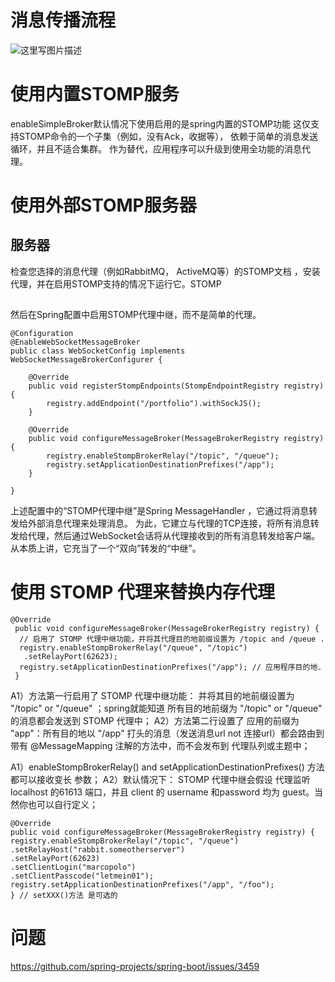 
# 消息传播流程

![这里写图片描述](https://docs.spring.io/spring/docs/current/spring-framework-reference/images/message-flow-broker-relay.png?watermark/2/text/aHR0cDovL2Jsb2cuY3Nkbi5uZXQvcm9kX2pvaG4=/font/5a6L5L2T/fontsize/400/fill/I0JBQkFCMA==/dissolve/70/gravity/SouthEast)


# 使用内置STOMP服务

enableSimpleBroker默认情况下使用启用的是spring内置的STOMP功能
这仅支持STOMP命令的一个子集（例如，没有Ack，收据等），
依赖于简单的消息发送循环，并且不适合集群。
作为替代，应用程序可以升级到使用全功能的消息代理。



# 使用外部STOMP服务器



## 服务器


检查您选择的消息代理（例如RabbitMQ， ActiveMQ等）的STOMP文档 ，安装代理，并在启用STOMP支持的情况下运行它。STOMP


## 
然后在Spring配置中启用STOMP代理中继，而不是简单的代理。



```
@Configuration
@EnableWebSocketMessageBroker
public class WebSocketConfig implements WebSocketMessageBrokerConfigurer {

    @Override
    public void registerStompEndpoints(StompEndpointRegistry registry) {
        registry.addEndpoint("/portfolio").withSockJS();
    }

    @Override
    public void configureMessageBroker(MessageBrokerRegistry registry) {
        registry.enableStompBrokerRelay("/topic", "/queue");
        registry.setApplicationDestinationPrefixes("/app");
    }

}
```

上述配置中的“STOMP代理中继”是Spring MessageHandler ，它通过将消息转发给外部消息代理来处理消息。
为此，它建立与代理的TCP连接，将所有消息转发给代理，然后通过WebSocket会话将从代理接收到的所有消息转发给客户端。
从本质上讲，它充当了一个“双向”转发的“中继”。


# 使用 STOMP 代理来替换内存代理

```
@Override  
 public void configureMessageBroker(MessageBrokerRegistry registry) {  
  // 启用了 STOMP 代理中继功能，并将其代理目的地前缀设置为 /topic and /queue .  
  registry.enableStompBrokerRelay("/queue", "/topic")  
   .setRelayPort(62623);  
  registry.setApplicationDestinationPrefixes("/app"); // 应用程序目的地.  
 } 
```

A1）方法第一行启用了 STOMP 代理中继功能： 并将其目的地前缀设置为 "/topic" or "/queue" ；spring就能知道 所有目的地前缀为 "/topic" or "/queue" 的消息都会发送到 STOMP 代理中；
A2）方法第二行设置了 应用的前缀为 "app"：所有目的地以 "/app" 打头的消息（发送消息url not 连接url）都会路由到 带有 @MessageMapping 注解的方法中，而不会发布到 代理队列或主题中；


A1）enableStompBrokerRelay() and setApplicationDestinationPrefixes() 方法都可以接收变长 参数；
A2）默认情况下： STOMP 代理中继会假设 代理监听 localhost 的61613 端口，并且 client 的 username 和password 均为 guest。当然你也可以自行定义；

```
@Override  
public void configureMessageBroker(MessageBrokerRegistry registry) {  
registry.enableStompBrokerRelay("/topic", "/queue")  
.setRelayHost("rabbit.someotherserver")  
.setRelayPort(62623)  
.setClientLogin("marcopolo")  
.setClientPasscode("letmein01");  
registry.setApplicationDestinationPrefixes("/app", "/foo");  
} // setXXX()方法 是可选的  
```

# 问题

https://github.com/spring-projects/spring-boot/issues/3459
